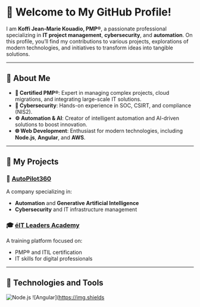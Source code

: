 # 👋 Welcome to My GitHub Profile!  

I am **Koffi Jean-Marie Kouadio, PMP®**, a passionate professional specializing in **IT project management**, **cybersecurity**, and **automation**. On this profile, you’ll find my contributions to various projects, explorations of modern technologies, and initiatives to transform ideas into tangible solutions.

---

## 🌟 About Me  
- **📌 Certified PMP®**: Expert in managing complex projects, cloud migrations, and integrating large-scale IT solutions.  
- **🔐 Cybersecurity**: Hands-on experience in SOC, CSIRT, and compliance (NIS2).  
- **⚙️ Automation & AI**: Creator of intelligent automation and AI-driven solutions to boost innovation.  
- **🌐 Web Development**: Enthusiast for modern technologies, including **Node.js**, **Angular**, and **AWS**.  

---

## 🚀 My Projects  
### 🔧 [AutoPilot360](https://autopilot360.tech)  
A company specializing in:  
- **Automation** and **Generative Artificial Intelligence**  
- **Cybersecurity** and IT infrastructure management  

### 🎓 [éIT Leaders Academy](https://itleader.fr)  
A training platform focused on:  
- PMP® and ITIL certification  
- IT skills for digital professionals  

---

## 📂 Technologies and Tools  
![Node.js](https://img.shields.io/badge/Node.js-339933?style=for-the-badge&logo=nodedotjs&logoColor=white) 
![Angular](https://img.shields

